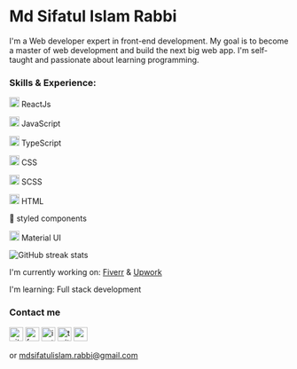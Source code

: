 # Md Sifatul Islam Rabbi
I'm a Web developer expert in front-end development. My goal is to become a master of web development and build the next big web app. I'm self-taught and passionate about learning programming.

### Skills & Experience:
<img src='https://github.com/temujins/temujins/blob/main/icons/reactjs_logo.svg' alt='reactjs' height='18'> ReactJs
 
<img src='https://github.com/temujins/temujins/blob/main/icons/javascript_logo.svg' alt='javascript' height='18'> JavaScript
 
<img src='https://github.com/temujins/temujins/blob/main/icons/typescript_logo.svg' alt='typescript' height='18'> TypeScript
 
<img src='https://github.com/temujins/temujins/blob/main/icons/css_logo.svg' alt='css' height='18'> CSS

<img src='https://github.com/temujins/temujins/blob/main/icons/sass_logo.svg' alt='sass' height='18'> SCSS

<img src='https://github.com/temujins/temujins/blob/main/icons/html_logo.svg' alt='html' height='18'> HTML

:nail_care: styled components

<img src='https://github.com/temujins/temujins/blob/main/icons/materialui_logo.svg' alt='material ui' height='18'> Material UI

![GitHub streak stats](https://github-readme-streak-stats.herokuapp.com/?user=temujins&theme=onedark)

I'm currently working on: [Fiverr](https://www.fiverr.com/sifatul20) & [Upwork](https://www.upwork.com/freelancers/~01a4811642864f0e7c)

I'm learning: Full stack development

### Contact me
[<img src='https://cdn.jsdelivr.net/npm/simple-icons@3.0.1/icons/github.svg' alt='github' height='25'>](https://github.com/temujins)  [<img src='https://cdn.jsdelivr.net/npm/simple-icons@3.0.1/icons/facebook.svg' alt='facebook' height='25'>](https://www.facebook.com/ttemujinRabbi)  [<img src='https://cdn.jsdelivr.net/npm/simple-icons@3.0.1/icons/instagram.svg' alt='instagram' height='25'>](https://www.instagram.com/ttemujinrabbi/)  [<img src='https://cdn.jsdelivr.net/npm/simple-icons@3.0.1/icons/twitter.svg' alt='twitter' height='25'>](https://twitter.com/sifatul_rabbi)  [<img src='https://cdn.jsdelivr.net/npm/simple-icons@3.0.1/icons/icloud.svg' alt='website' height='25'>](sifatulislamrabbi.web.app/) 

or mdsifatulislam.rabbi@gmail.com 
